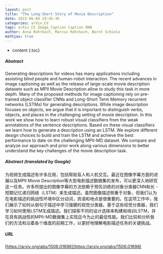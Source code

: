 ```yaml
---
layout: post
title: "The Long-Short Story of Movie Description"
date: 2015-06-04 19:45:36
categories: arXiv_CV
tags: arXiv_CV Image_Caption Caption RNN
author: Anna Rohrbach, Marcus Rohrbach, Bernt Schiele
mathjax: true
---
```


* content
{:toc}

##### Abstract
Generating descriptions for videos has many applications including assisting blind people and human-robot interaction. The recent advances in image captioning as well as the release of large-scale movie description datasets such as MPII Movie Description allow to study this task in more depth. Many of the proposed methods for image captioning rely on pre-trained object classifier CNNs and Long-Short Term Memory recurrent networks (LSTMs) for generating descriptions. While image description focuses on objects, we argue that it is important to distinguish verbs, objects, and places in the challenging setting of movie description. In this work we show how to learn robust visual classifiers from the weak annotations of the sentence descriptions. Based on these visual classifiers we learn how to generate a description using an LSTM. We explore different design choices to build and train the LSTM and achieve the best performance to date on the challenging MPII-MD dataset. We compare and analyze our approach and prior work along various dimensions to better understand the key challenges of the movie description task.

##### Abstract (translated by Google)
为视频生成描述有许多应用，包括帮助盲人和人机交互。最近在图像字幕方面的进展以及MPII Movie Description等大型电影描述数据集的发布，可以更深入地研究这一任务。许多所提出的图像字幕的方法依赖于预先训练的对象分类器CNN和长 - 短期记忆递归网络（LSTM）来生成描述。虽然图像描述侧重于对象，但我们认为在电影描述的挑战性环境中区分动词，宾语和地点是很重要的。在这项工作中，我们展示了如何从弱句子描述中学习强健的视觉分类器。基于这些视觉分类器，我们学习如何使用LSTM生成描述。我们探索不同的设计选择来构建和培训LSTM，并在具有挑战性的MPII-MD数据集上实现迄今为止的最佳性能。我们比较和分析我们的方法和沿着各个维度的前期工作，以更好地理解电影描述任务的关键挑战。

##### URL
[https://arxiv.org/abs/1506.01698](https://arxiv.org/abs/1506.01698)

